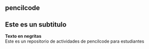 ## pencilcode
## Este es un subtitulo
**Texto en negritas**
</br>Este es un repositorio de actividades de pencilcode para estudiantes
